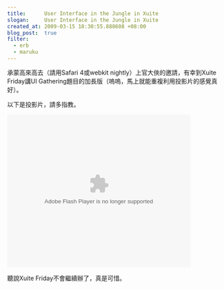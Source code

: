 ```yaml
--- 
title:      User Interface in the Jungle in Xuite
slogan:     User Interface in the Jungle in Xuite
created_at: 2009-03-15 18:30:55.888608 +08:00
blog_post:  true
filter:
  - erb
  - maruku
--- 
```


承蒙高來高去（請用Safari 4或webkit nightly）上官大俠的邀請，有幸到Xuite Friday講UI Gathering題目的加長版（嗚嗚，馬上就能重複利用投影片的感覺真好）。

以下是投影片，請多指教。

<p><object style="margin:0px" width="425" height="355"><param name="movie" value="http://static.slideshare.net/swf/ssplayer2.swf?doc=user-interface-desing-in-the-jungle-xuite-090315053017-phpapp02&#038;stripped_title=user-interface-in-the-jungle-xuite" /><param name="allowFullScreen" value="true"/><param name="allowScriptAccess" value="always"/><embed src="http://static.slideshare.net/swf/ssplayer2.swf?doc=user-interface-desing-in-the-jungle-xuite-090315053017-phpapp02&#038;stripped_title=user-interface-in-the-jungle-xuite" type="application/x-shockwave-flash" allowscriptaccess="always" allowfullscreen="true" width="425" height="355"></embed></object></p>

聽說Xuite Friday不會繼續辦了，真是可惜。

